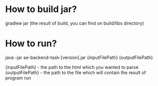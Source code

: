 # How to build jar?

gradlew jar (the result of build, you can find on build/libs directory)

# How to run?

java -jar ae-backend-task-[version].jar {inputFilePath} {outputFilePath}

{inputFilePath} - the path to the html which you wanted to parse 
{outputFilePath} - the path to the file which will contain the result of program run
